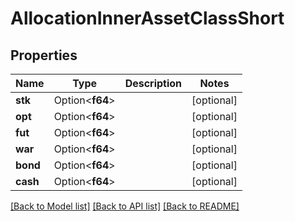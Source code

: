 # AllocationInnerAssetClassShort

## Properties

Name | Type | Description | Notes
------------ | ------------- | ------------- | -------------
**stk** | Option<**f64**> |  | [optional]
**opt** | Option<**f64**> |  | [optional]
**fut** | Option<**f64**> |  | [optional]
**war** | Option<**f64**> |  | [optional]
**bond** | Option<**f64**> |  | [optional]
**cash** | Option<**f64**> |  | [optional]

[[Back to Model list]](../README.md#documentation-for-models) [[Back to API list]](../README.md#documentation-for-api-endpoints) [[Back to README]](../README.md)


